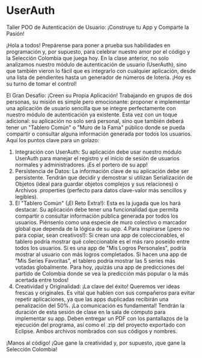 # UserAuth
Taller POO de Autenticación de Usuario:
¡Construye tu App y Comparte la Pasión!

¡Hola a todos! Prepárense para poner a prueba sus habilidades en programación y, por supuesto, para
celebrar nuestro amor por el código y la Selección Colombia que juega hoy.
En la clase anterior, no solo analizamos nuestro módulo de autenticación de usuario (UserAuth), sino
que también vieron lo fácil que es integrarlo con cualquier aplicación, desde una lista de pendientes
hasta un generador de números de lotería. ¡Hoy es su turno de tomar el control!

El Gran Desafío: ¡Creen su Propia Aplicación!
Trabajando en grupos de dos personas, su misión es simple pero emocionante: proponer e
implementar una aplicación de usuario sencilla que se integre perfectamente con nuestro módulo
de autenticación ya existente. Esta vez con un toque adicional: su aplicación no solo será personal, sino
que también deberá tener un "Tablero Común" o "Muro de la Fama" público donde se pueda compartir
o consultar alguna información generada por todos los usuarios.
Aquí los puntos clave para un golazo:
  1. Integración con UserAuth: Su aplicación debe usar nuestro módulo UserAuth para manejar el
    registro y el inicio de sesión de usuarios normales y administradores. ¡Es el portero de su app!
  2. Persistencia de Datos: La información clave de su aplicación debe ser persistente. Tendrán que
    decidir y demostrar si utilizan Serialización de Objetos (ideal para guardar objetos complejos y
    sus relaciones) o Archivos .properties (perfecto para datos clave-valor más sencillos y legibles).
  3. El "Tablero Común" (¡El Reto Extra!): Esta es la jugada que los hará destacar. Su aplicación debe
    tener una funcionalidad que permita compartir o consultar información pública generada por
    todos los usuarios. Piénsenlo como una especie de muro colectivo o marcador global que dependa de la lógica de su app.
  4.Para inspirarse (¡pero no para copiar, sean creativos!): Si crean una app de
    coleccionables, el tablero podría mostrar qué coleccionable es el más raro poseído entre
    todos los usuarios. Si es una app de "Mis Logros Personales", podría mostrar al usuario con
    más logros completados. Si hacen una app de "Mis Series Favoritas", el tablero podría
    mostrar las 5 series más votadas globalmente. Para hoy, ¡quizás una app de predicciones del
    partido de Colombia donde se vea la predicción más popular o la más acertada entre todos!
  5. Creatividad y Originalidad: ¡La clave del éxito! Queremos ver ideas frescas y originales. Es vital
    que hablen con sus compañeros para evitar repetir aplicaciones, ya que las apps duplicadas
    recibirán una penalización del 50%. ¡La comunicación es fundamental!
Tendrán la duración de esta sesión de clase en la sala de cómputo para implementar su app.
Deben entregar un PDF con los pantallazos de la ejecución del programa, así como el .zip del
proyecto exportado con Eclipse. Ambos archivos nombrados con sus códigos y nombres.

¡Manos al código! ¡Que gane la creatividad y, por supuesto, ¡que gane la Selección Colombia!
